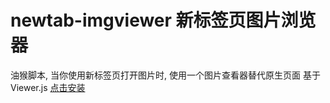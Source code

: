 # newtab-imgviewer 新标签页图片浏览器

油猴脚本, 当你使用新标签页打开图片时, 使用一个图片查看器替代原生页面
基于 Viewer.js
[点击安装](./main.user.js)
